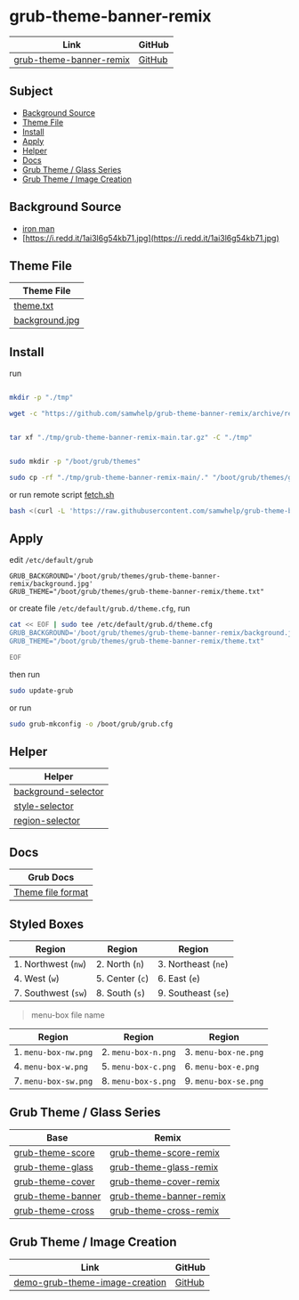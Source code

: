 

# grub-theme-banner-remix

| Link | GitHub |
| ---- | ------ |
| [grub-theme-banner-remix](https://samwhelp.github.io/grub-theme-banner-remix/) | [GitHub](https://github.com/samwhelp/grub-theme-banner-remix) |




## Subject

* [Background Source](#background-source)
* [Theme File](#theme-file)
* [Install](#install)
* [Apply](#apply)
* [Helper](#helper)
* [Docs](#docs)
* [Grub Theme / Glass Series](#grub-theme--glass-series)
* [Grub Theme / Image Creation](#grub-theme--image-creation)




## Background Source

* [iron man](https://www.reddit.com/r/wallpaper/comments/olengo/3840x2160_iron_man/)
* [https://i.redd.it/1ai3l6g54kb71.jpg](https://i.redd.it/1ai3l6g54kb71.jpg)




## Theme File

| Theme File                       |
| -------------------------------- |
| [theme.txt](theme.txt)           |
| [background.jpg](background.jpg) |




## Install

run

``` sh

mkdir -p "./tmp"

wget -c "https://github.com/samwhelp/grub-theme-banner-remix/archive/refs/heads/main.tar.gz" -O "./tmp/grub-theme-banner-remix-main.tar.gz"


tar xf "./tmp/grub-theme-banner-remix-main.tar.gz" -C "./tmp"


sudo mkdir -p "/boot/grub/themes"

sudo cp -rf "./tmp/grub-theme-banner-remix-main/." "/boot/grub/themes/grub-theme-banner-remix"

```

or run remote script [fetch.sh](https://github.com/samwhelp/grub-theme-banner-remix/blob/main/helper/theme-installer/fetch.sh)

``` sh
bash <(curl -L 'https://raw.githubusercontent.com/samwhelp/grub-theme-banner-remix/main/helper/theme-installer/fetch.sh')
```




## Apply

edit `/etc/default/grub`

```
GRUB_BACKGROUND='/boot/grub/themes/grub-theme-banner-remix/background.jpg'
GRUB_THEME="/boot/grub/themes/grub-theme-banner-remix/theme.txt"
```

or create file `/etc/default/grub.d/theme.cfg`, run

``` sh
cat << EOF | sudo tee /etc/default/grub.d/theme.cfg
GRUB_BACKGROUND='/boot/grub/themes/grub-theme-banner-remix/background.jpg'
GRUB_THEME="/boot/grub/themes/grub-theme-banner-remix/theme.txt"

EOF
```


then run

``` sh
sudo update-grub
```

or run

``` sh
sudo grub-mkconfig -o /boot/grub/grub.cfg
```




## Helper

| Helper |
| ------ |
| [background-selector](helper/background-selector) |
| [style-selector](helper/style-selector) |
| [region-selector](helper/region-selector) |




## Docs

| Grub Docs |
| ---- |
| [Theme file format](https://www.gnu.org/software/grub/manual/grub/html_node/Theme-file-format.html) |




## Styled Boxes

| Region              | Region          | Region              |
| ------------------- | --------------- | ------------------- |
| 1. Northwest (`nw`) | 2. North (`n`)  | 3. Northeast (`ne`) |
| 4. West (`w`)       | 5. Center (`c`) | 6. East (`e`)       |
| 7. Southwest (`sw`) | 8. South (`s`)  | 9. Southeast (`se`) |

> menu-box file name

| Region               | Region              | Region               |
| -------------------- | ------------------- | -------------------- |
| 1. `menu-box-nw.png` | 2. `menu-box-n.png` | 3. `menu-box-ne.png` |
| 4. `menu-box-w.png`  | 5. `menu-box-c.png` | 6. `menu-box-e.png`  |
| 7. `menu-box-sw.png` | 8. `menu-box-s.png` | 9. `menu-box-se.png` |




## Grub Theme / Glass Series

| Base | Remix |
| ---- | ----- |
| [grub-theme-score](https://github.com/samwhelp/grub-theme-score) | [grub-theme-score-remix](https://github.com/samwhelp/grub-theme-score-remix) |
| [grub-theme-glass](https://github.com/samwhelp/grub-theme-glass) | [grub-theme-glass-remix](https://github.com/samwhelp/grub-theme-glass-remix) |
| [grub-theme-cover](https://github.com/samwhelp/grub-theme-cover) | [grub-theme-cover-remix](https://github.com/samwhelp/grub-theme-cover-remix) |
| [grub-theme-banner](https://github.com/samwhelp/grub-theme-banner) | [grub-theme-banner-remix](https://github.com/samwhelp/grub-theme-banner-remix) |
| [grub-theme-cross](https://github.com/samwhelp/grub-theme-cross) | [grub-theme-cross-remix](https://github.com/samwhelp/grub-theme-cross-remix) |




## Grub Theme / Image Creation

| Link | GitHub |
| ---- | ------ |
| [demo-grub-theme-image-creation](https://samwhelp.github.io/demo-grub-theme-image-creation/) | [GitHub](https://github.com/samwhelp/demo-grub-theme-image-creation) |
